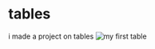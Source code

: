 # tables
i made a project on tables
![my first table](https://user-images.githubusercontent.com/100072899/172934905-dbefb041-3125-4180-9dc2-556278c07cac.png)

